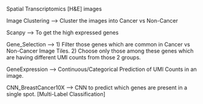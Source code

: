 Spatial Transcriptomics [H&E] images

Image Clustering --> Cluster the images into Cancer vs Non-Cancer

Scanpy --> To get the high expressed genes

Gene_Selection --> 1) Filter those genes which are common in Cancer vs Non-Cancer Image Tiles. 2) Choose only those among these genes which are having different UMI counts from those 2 groups.

GeneExpression --> Continuous/Categorical Prediction of UMI Counts in an image.

CNN_BreastCancer10X --> CNN to predict which genes are present in a single spot. [Multi-Label Classification]
